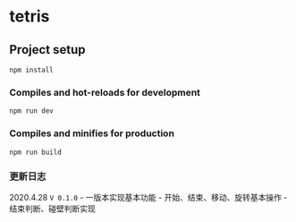 # tetris

## Project setup
```
npm install
```

### Compiles and hot-reloads for development
```
npm run dev
```

### Compiles and minifies for production
```
npm run build
```

### 更新日志

2020.4.28 `V 0.1.0`
    - 一版本实现基本功能
    - 开始、结束、移动、旋转基本操作
    - 结束判断、碰壁判断实现